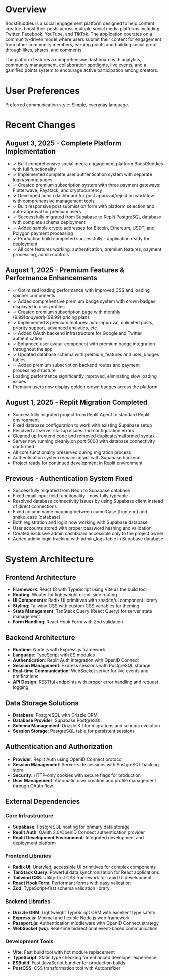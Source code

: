 # Overview

BoostBuddies is a social engagement platform designed to help content creators boost their posts across multiple social media platforms including Twitter, Facebook, YouTube, and TikTok. The application operates on a community-driven model where users submit their content for engagement from other community members, earning points and building social proof through likes, shares, and comments.

The platform features a comprehensive dashboard with analytics, community management, collaboration spotlights, live events, and a gamified points system to encourage active participation among creators.

# User Preferences

Preferred communication style: Simple, everyday language.

# Recent Changes

## August 3, 2025 - Complete Platform Implementation
- ✓ Built comprehensive social media engagement platform BoostBuddies with full functionality
- ✓ Implemented complete user authentication system with separate login/signup pages
- ✓ Created premium subscription system with three payment gateways: Flutterwave, Paystack, and cryptocurrency
- ✓ Developed admin dashboard for post approval/rejection workflow with comprehensive management tools
- ✓ Built responsive post submission form with platform selection and auto-approval for premium users
- ✓ Successfully migrated from Supabase to Replit PostgreSQL database with complete schema deployment
- ✓ Added sample crypto addresses for Bitcoin, Ethereum, USDT, and Polygon payment processing
- ✓ Production build completed successfully - application ready for deployment
- ✓ All core features working: authentication, premium features, payment processing, admin controls

## August 1, 2025 - Premium Features & Performance Enhancements
- ✓ Optimized loading performance with improved CSS and loading spinner components
- ✓ Added comprehensive premium badge system with crown badges displayed in user profiles
- ✓ Created premium subscription page with monthly ($9.99) and yearly ($99.99) pricing plans
- ✓ Implemented 8 premium features: auto-approval, unlimited posts, priority support, advanced analytics, etc.
- ✓ Added OAuth backend infrastructure for Google and Twitter authentication
- ✓ Enhanced user avatar component with premium badge integration throughout the app
- ✓ Updated database schema with premium_features and user_badges tables
- ✓ Added premium subscription backend routes and payment processing structure
- Loading performance significantly improved, eliminating slow loading issues
- Premium users now display golden crown badges across the platform

## August 1, 2025 - Replit Migration Completed
- Successfully migrated project from Replit Agent to standard Replit environment
- Fixed database configuration to work with existing Supabase setup
- Resolved all server startup issues and configuration errors  
- Cleaned up frontend code and removed duplicate/malformed syntax
- Server now running cleanly on port 5000 with database connectivity confirmed
- All core functionality preserved during migration process
- Authentication system remains intact with Supabase backend
- Project ready for continued development in Replit environment

## Previous - Authentication System Fixed
- Successfully migrated from Neon to Supabase database
- Fixed email input field functionality - now fully typeable 
- Resolved database connectivity issues by using Supabase client instead of direct connections
- Fixed column name mapping between camelCase (frontend) and snake_case (database)
- Both registration and login now working with Supabase database
- User accounts stored with proper password hashing and validation
- Created exclusive admin dashboard accessible only to the project owner
- Added admin login tracking with admin_logs table in Supabase database

# System Architecture

## Frontend Architecture
- **Framework**: React 18 with TypeScript using Vite as the build tool
- **Routing**: Wouter for lightweight client-side routing
- **UI Components**: Radix UI primitives with shadcn/ui component library
- **Styling**: Tailwind CSS with custom CSS variables for theming
- **State Management**: TanStack Query (React Query) for server state management
- **Form Handling**: React Hook Form with Zod validation

## Backend Architecture
- **Runtime**: Node.js with Express.js framework
- **Language**: TypeScript with ES modules
- **Authentication**: Replit Auth integration with OpenID Connect
- **Session Management**: Express sessions with PostgreSQL storage
- **Real-time Communication**: WebSocket server for live events and notifications
- **API Design**: RESTful endpoints with proper error handling and request logging

## Data Storage Solutions
- **Database**: PostgreSQL with Drizzle ORM
- **Database Provider**: Supabase PostgreSQL
- **Schema Management**: Drizzle Kit for migrations and schema evolution
- **Session Storage**: PostgreSQL table for persistent sessions

## Authentication and Authorization
- **Provider**: Replit Auth using OpenID Connect protocol
- **Session Management**: Server-side sessions with PostgreSQL backing store
- **Security**: HTTP-only cookies with secure flags for production
- **User Management**: Automatic user creation and profile management through OAuth flow

## External Dependencies

### Core Infrastructure
- **Supabase**: PostgreSQL hosting for primary data storage
- **Replit Auth**: OAuth 2.0/OpenID Connect authentication provider
- **Replit Development Environment**: Integrated development and deployment platform

### Frontend Libraries
- **Radix UI**: Unstyled, accessible UI primitives for complex components
- **TanStack Query**: Powerful data synchronization for React applications
- **Tailwind CSS**: Utility-first CSS framework for rapid UI development
- **React Hook Form**: Performant forms with easy validation
- **Zod**: TypeScript-first schema validation library

### Backend Libraries
- **Drizzle ORM**: Lightweight TypeScript ORM with excellent type safety
- **Express.js**: Minimal and flexible Node.js web framework
- **Passport.js**: Authentication middleware with OpenID Connect strategy
- **WebSocket (ws)**: Real-time bidirectional event-based communication

### Development Tools
- **Vite**: Fast build tool with hot module replacement
- **TypeScript**: Static type checking for enhanced developer experience
- **ESBuild**: Fast JavaScript bundler for production builds
- **PostCSS**: CSS transformation tool with Autoprefixer